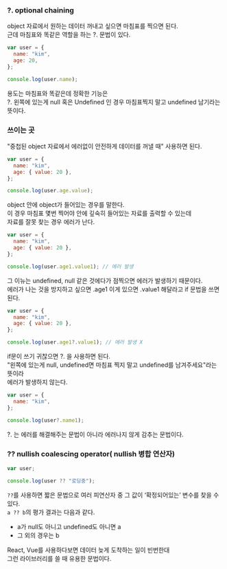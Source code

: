 ### ?. optional chaining

object 자료에서 원하는 데이터 꺼내고 싶으면 마침표를 찍으면 된다. <br>
근데 마침표와 똑같은 역할을 하는 ?. 문법이 있다.<br>

```js
var user = {
  name: "kim",
  age: 20,
};

console.log(user.name);
```

용도는 마침표와 똑같은데 정확한 기능은 <br>
?. 왼쪽에 있는게 null 혹은 Undefined 인 경우 마침표찍지 말고 undefined 남기라는 뜻이다. <br>

### 쓰이는 곳

"중첩된 object 자료에서 에러없이 안전하게 데이터를 꺼낼 때" 사용하면 된다. <br>

```js
var user = {
  name: "kim",
  age: { value: 20 },
};

console.log(user.age.value);
```

object 안에 object가 들어있는 경우를 말한다. <br>
이 경우 마침표 몇번 찍어야 안에 깊숙히 들어있는 자료를 출력할 수 있는데 <br>
자료를 잘못 찾는 경우 에러가 난다. <br>

```js
var user = {
  name: "kim",
  age: { value: 20 },
};

console.log(user.age1.value1); // 에러 발생
```

그 이뉴는 undefined, null 같은 것에다가 점찍으면 에러가 발생하기 때문이다. <br>
에러가 나는 것을 방지하고 싶으면 .age1 이게 있으면 .value1 해달라고 if 문법을 쓰면된다. <br>

```js
var user = {
  name: "kim",
  age: { value: 20 },
};

console.log(user.age1?.value1); // 에러 발생 X
```

if문이 쓰기 귀찮으면 ?. 을 사용하면 된다. <br>
"왼쪽에 있는게 null, undefined면 마침표 찍지 말고 undefined를 남겨주세요"라는 뜻이라 <br>
에러가 발생하지 않는다. <br>

```js
var user = {
  name: "kim",
};

console.log(user?.name1);
```

?. 는 에러를 해결해주는 문법이 아니라 에러나지 않게 감추는 문법이다. <br>

### ?? nullish coalescing operator( nullish 병합 연산자)

```js
var user;

console.log(user ?? "로딩중");
```

`??`를 사용하면 짧은 문법으로 여러 피연산자 중 그 값이 ‘확정되어있는’ 변수를 찾을 수 있다.<br>
`a ?? b`의 평가 결과는 다음과 같다.<br>

- a가 null도 아니고 undefined도 아니면 a
- 그 외의 경우는 b

React, Vue를 사용하다보면 데이터 늦게 도착하는 일이 빈번한대<br>
그런 라이브러리를 쓸 때 유용한 문법이다.<br>
